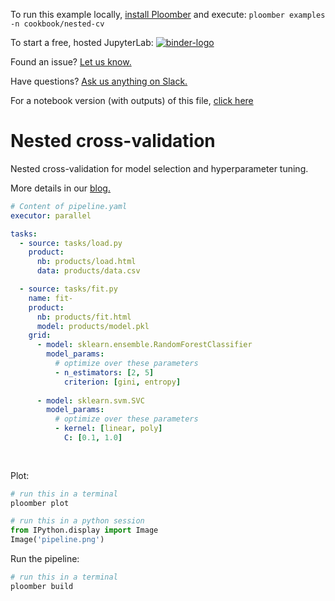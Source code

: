 <!-- start header -->
To run this example locally, [install Ploomber](https://docs.ploomber.io/en/latest/get-started/install.html) and execute: `ploomber examples -n cookbook/nested-cv`

To start a free, hosted JupyterLab: [![binder-logo](https://mybinder.org/badge_logo.svg)](https://mybinder.org/v2/gh/ploomber/binder-env/main?urlpath=git-pull%3Frepo%3Dhttps%253A%252F%252Fgithub.com%252Fploomber%252Fprojects%26urlpath%3Dlab%252Ftree%252Fprojects%252Fcookbook/nested-cv%252FREADME.ipynb%26branch%3Dmaster)

Found an issue? [Let us know.](https://github.com/ploomber/projects/issues/new?title=cookbook/nested-cv%20issue)

Have questions? [Ask us anything on Slack.](https://ploomber.io/community/)

For a notebook version (with outputs) of this file, [click here](https://github.com/ploomber/projects/blob/master/cookbook/nested-cv/README.ipynb)
<!-- end header -->



# Nested cross-validation

<!-- start description -->
Nested cross-validation for model selection and hyperparameter tuning.
<!-- end description -->

More details in our [blog.](https://ploomber.io/blog/nested-cv/)

<!-- #md -->
```yaml
# Content of pipeline.yaml
executor: parallel

tasks:
  - source: tasks/load.py
    product:
      nb: products/load.html
      data: products/data.csv

  - source: tasks/fit.py
    name: fit-
    product:
      nb: products/fit.html
      model: products/model.pkl
    grid:
      - model: sklearn.ensemble.RandomForestClassifier
        model_params:
          # optimize over these parameters
          - n_estimators: [2, 5]
            criterion: [gini, entropy]
    
      - model: sklearn.svm.SVC
        model_params:
          # optimize over these parameters
          - kernel: [linear, poly]
            C: [0.1, 1.0]
      
      

```
<!-- #endmd -->

Plot:

```sh
# run this in a terminal
ploomber plot
```

```python
# run this in a python session
from IPython.display import Image
Image('pipeline.png')
```

Run the pipeline:

```sh
# run this in a terminal
ploomber build
```